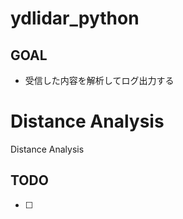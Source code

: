# ydlidar_python

## GOAL

* 受信した内容を解析してログ出力する

# Distance Analysis

Distance Analysis



## TODO

* [ ]